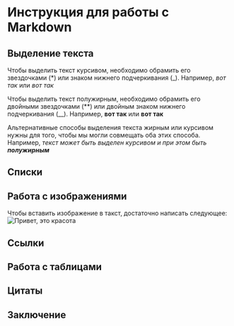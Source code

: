 # Инструкция для работы с Markdown

## Выделение текста
Чтобы выделить текст курсивом, необходимо обрамить его звездочками (*) или знаком нижнего подчеркивания (_). Например, *вот так* или _вот так_

Чтобы выделить текст полужирным, необходимо обрамить его двойными звездочками (**) или двойным знаком нижнего подчеркивания (__). Например, **вот так** или __вот так__

Альтернативные способы выделения текста жирным или курсивом нужны для того, чтобы мы могли совмещать оба этих способа.
Например, _текст может быть выделен курсивом и при этом быть **полужирным**_ 

## Списки

## Работа с изображениями

Чтобы вставить изображение в такст, достаточно написать следующее:
![Привет, это красота](Round.jpg)

## Ссылки

## Работа с таблицами

## Цитаты

## Заключение